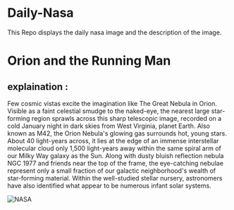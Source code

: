 # Daily-Nasa

This Repo displays the daily nasa image and the description of the image.

<!--NASA-->
# Orion and the Running Man
## explaination :

Few cosmic vistas excite the imagination like The Great Nebula in Orion. Visible as a faint celestial smudge to the naked-eye, the nearest large star-forming region sprawls across this sharp telescopic image, recorded on a cold January night in dark skies from West Virginia, planet Earth. Also known as M42, the Orion Nebula's glowing gas surrounds hot, young stars. About 40 light-years across, it lies at the edge of an immense interstellar molecular cloud only 1,500 light-years away within the same spiral arm of our Milky Way galaxy as the Sun. Along with dusty bluish reflection nebula NGC 1977 and friends near the top of the frame, the eye-catching nebulae represent only a small fraction of our galactic neighborhood's wealth of star-forming material. Within the well-studied stellar nursery, astronomers have also identified what appear to be numerous infant solar systems.

![NASA](https://apod.nasa.gov/apod/image/2303/my_hero1024_rot.jpg)
<!--/NASA-->